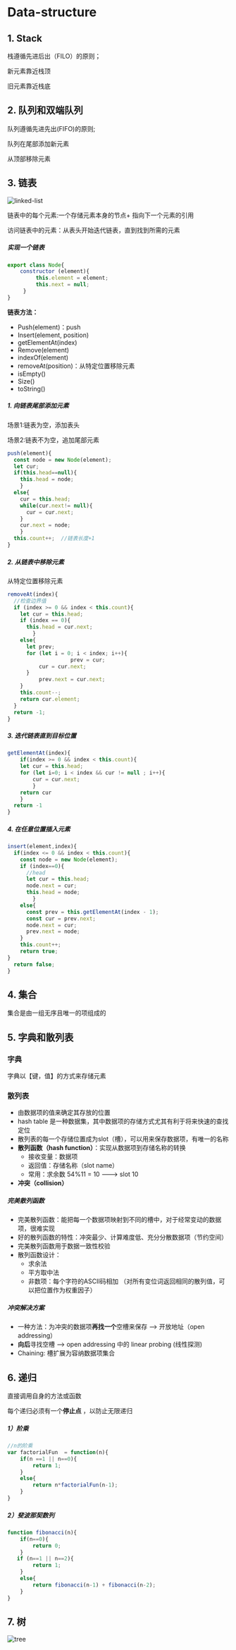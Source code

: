 # Data-structure

## 1. Stack

栈遵循先进后出（FILO）的原则；

新元素靠近栈顶

旧元素靠近栈底

## 2. 队列和双端队列

队列遵循先进先出(FIFO)的原则;

队列在尾部添加新元素

从顶部移除元素

## 3. 链表

![linked-list](https://gitee.com/zihengheng/img-bed/raw/master/%20images/linked_list.png) 

链表中的每个元素:一个存储元素本身的节点+ 指向下一个元素的引用

访问链表中的元素：从表头开始迭代链表，直到找到所需的元素

##### 实现一个链表

```javascript
export class Node{
	constructor (element){
	     this.element = element;
	     this.next = null;
     }
}
```

**链表方法：**

* Push(element)：push
* Insert(element, position)
* getElementAt(index)
* Remove(element)
* indexOf(element)
* removeAt(position)：从特定位置移除元素
* isEmpty()
* Size()
* toString()

##### 1. 向链表尾部添加元素

场景1:链表为空，添加表头

场景2:链表不为空，追加尾部元素

```javascript
push(element){
  const node = new Node(element);
  let cur;
  if(this.head==null){
    this.head = node;
	}
  else{
    cur = this.head;
    while(cur.next!= null){
      cur = cur.next;
    }
    cur.next = node;
	}
  this.count++;  //链表长度+1
}
```

##### 2. 从链表中移除元素

从特定位置移除元素

```javascript
removeAt(index){
  //检查边界值
  if (index >= 0 && index < this.count){
    let cur = this.head;
    if (index == 0){
      this.head = cur.next;
		}
    else{
      let prev;
      for (let i = 0; i < index; i++){
					prev = cur;
          cur = cur.next;
      }
          prev.next = cur.next;
    }
    this.count--;
    return cur.element;
  }
  return -1;
}
```

##### 3. 迭代链表直到目标位置

```javascript
getElementAt(index){
	if(index >= 0 && index < this.count){
    let cur = this.head;
    for (let i=0; i < index && cur != null ; i++){
      	cur = cur.next;	
		}
    return cur
	}
  return -1
}
```

##### 4. 在任意位置插入元素

```javascript
insert(element,index){
  if(index <= 0 && index < this.count){
    const node = new Node(element);
    if (index==0){
      //head
      let cur = this.head;
      node.next = cur;
      this.head = node;
		}
    else{
      const prev = this.getElementAt(index - 1);
      const cur = prev.next;
      node.next = cur;
      prev.next = node;	
    }
    this.count++;
    return true;
}
  return false;
}
```

## 4. 集合

集合是由一组无序且唯一的项组成的

## 5. 字典和散列表

### 字典

字典以【键，值】的方式来存储元素

### 散列表

* 由数据项的值来确定其存放的位置
* hash table 是一种数据集，其中数据项的存储方式尤其有利于将来快速的查找定位
* 散列表的每一个存储位置成为slot（槽），可以用来保存数据项，有唯一的名称
* **散列函数（hash function）**：实现从数据项到存储名称的转换
  * 接收变量：数据项
  * 返回值：存储名称（slot name）
  * 常用：求余数   54%11 = 10 ---> slot 10 
* **冲突（collision）**  

##### 完美散列函数

* 完美散列函数：能把每一个数据项映射到不同的槽中，对于经常变动的数据项，很难实现
* 好的散列函数的特性：冲突最少、计算难度低、充分分散数据项（节约空间）
* 完美散列函数用于数据一致性校验
* 散列函数设计：
  * 求余法
  * 平方取中法
  * 非数项：每个字符的ASCII码相加 （对所有变位词返回相同的散列值，可以把位置作为权重因子）

##### 冲突解决方案

* 一种方法：为冲突的数据项**再找一个**空槽来保存 --> 开放地址（open addressing）
* **向后**寻找空槽 --> open addressing 中的 linear probing (线性探测)
* Chaining: 槽扩展为容纳数据项集合

## 6. 递归

直接调用自身的方法或函数

每个递归必须有一个**停止点** ，以防止无限递归

##### 1）阶乘

```javascript
//n的阶乘
var factorialFun  = function(n){
    if(n ==1 || n==0){
        return 1;
    }
    else{
        return n*factorialFun(n-1);
    }
}
```

##### 2）斐波那契数列

```javascript
function fibonacci(n){
    if(n==0){
        return 0;
    }
   if (n==1 || n==2){
        return 1;
    }
    else{
        return fibonacci(n-1) + fibonacci(n-2);
    }
}
```

## 7. 树

![tree](https://gitee.com/zihengheng/img-bed/raw/master/%20images/data-structure-tree.png)













